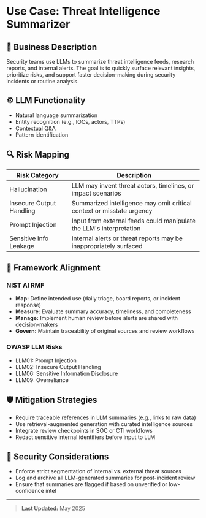 # Use Case: Threat Intelligence Summarizer

## 📌 Business Description
Security teams use LLMs to summarize threat intelligence feeds, research reports, and internal alerts. The goal is to quickly surface relevant insights, prioritize risks, and support faster decision-making during security incidents or routine analysis.

## ⚙️ LLM Functionality
- Natural language summarization
- Entity recognition (e.g., IOCs, actors, TTPs)
- Contextual Q&A
- Pattern identification

## 🔍 Risk Mapping
| Risk Category             | Description                                                                 |
|--------------------------|-----------------------------------------------------------------------------|
| Hallucination            | LLM may invent threat actors, timelines, or impact scenarios                |
| Insecure Output Handling | Summarized intelligence may omit critical context or misstate urgency       |
| Prompt Injection         | Input from external feeds could manipulate the LLM's interpretation         |
| Sensitive Info Leakage   | Internal alerts or threat reports may be inappropriately surfaced           |

## 🧩 Framework Alignment
### NIST AI RMF
- **Map:** Define intended use (daily triage, board reports, or incident response)
- **Measure:** Evaluate summary accuracy, timeliness, and completeness
- **Manage:** Implement human review before alerts are shared with decision-makers
- **Govern:** Maintain traceability of original sources and review workflows

### OWASP LLM Risks
- LLM01: Prompt Injection  
- LLM02: Insecure Output Handling  
- LLM06: Sensitive Information Disclosure  
- LLM09: Overreliance

## 🛡 Mitigation Strategies
- Require traceable references in LLM summaries (e.g., links to raw data)
- Use retrieval-augmented generation with curated intelligence sources
- Integrate review checkpoints in SOC or CTI workflows
- Redact sensitive internal identifiers before input to LLM

## 🔐 Security Considerations
- Enforce strict segmentation of internal vs. external threat sources
- Log and archive all LLM-generated summaries for post-incident review
- Ensure that summaries are flagged if based on unverified or low-confidence intel

---

> **Last Updated:** May 2025
